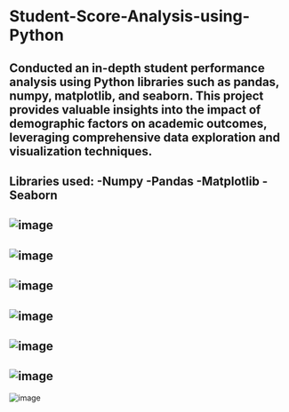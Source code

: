 # Student-Score-Analysis-using-Python

Conducted an in-depth student performance analysis using Python libraries such as pandas, numpy, matplotlib, and seaborn. This project provides valuable insights into the impact of demographic factors on academic outcomes, leveraging comprehensive data exploration and visualization techniques.
---
Libraries used:
-Numpy
-Pandas
-Matplotlib
-Seaborn
---
![image](https://github.com/user-attachments/assets/d080bf71-a1bb-4245-9d55-1a855d6173c0)
---
![image](https://github.com/user-attachments/assets/abe280be-7f59-4947-82a5-34c22c87744c)
---
![image](https://github.com/user-attachments/assets/b1c808f1-bb96-4acd-8517-1501bf471007)
---
![image](https://github.com/user-attachments/assets/684d194b-4e9d-4672-afce-678c57dcdfd6)
---
![image](https://github.com/user-attachments/assets/43e060b8-af93-48c4-8b06-5689172efe26)
---
![image](https://github.com/user-attachments/assets/b5a55641-6d7b-4699-ac75-9f74d0a93462)
---
![image](https://github.com/user-attachments/assets/fceb4971-d9fa-410b-9f8b-602c14e66338)
